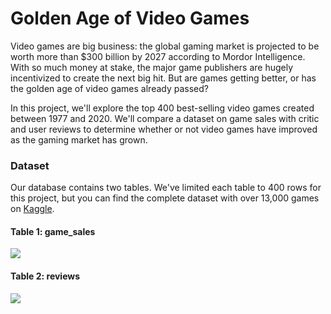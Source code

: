 # Golden Age of Video Games

<p>
Video games are big business: the global gaming market is projected to be worth more than $300 billion by 2027 according to Mordor Intelligence. With so much money at stake, the major game publishers are hugely incentivized to create the next big hit. But are games getting better, or has the golden age of video games already passed?<p/>
<p>In this project, we'll explore the top 400 best-selling video games created between 1977 and 2020. We'll compare a dataset on game sales with critic and user reviews to determine whether or not video games have improved as the gaming market has grown.<p/>

### Dataset
Our database contains two tables. We've limited each table to 400 rows for this project, but you can find the complete dataset with over 13,000 games on [Kaggle](https://www.kaggle.com/datasets/holmjason2/videogamedata).
 
#### Table 1: game_sales
<img src="https://user-images.githubusercontent.com/47163932/235062767-709a1338-b885-4c19-a00b-d84d84c00d20.png"> 

#### Table 2: reviews
<img src="https://user-images.githubusercontent.com/47163932/235062926-afdecb87-0cab-437e-8f4f-696d03c399f1.png"> 
